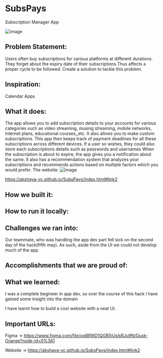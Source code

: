 # SubsPays
Subscription Manager App


![image](https://user-images.githubusercontent.com/72297207/117140538-270c0e80-adcb-11eb-9bdf-aea233146cf0.png)


## Problem Statement: 
Users often buy subscriptions for various platforms at different durations. They forget about the expiry date of their subscriptions.Thus affects a proper cycle to be followed. Create a solution to tackle this problem.

## Inspiration: 
Calendar Apps

## What it does: 
The app allows you to add subscription details to your accounts for various categories such as video streaming, musing streaming, mobile networks, internet plans, educational courses,,etc.
It also allows you to make custom subscriptions. This app then keeps track of payment deadlines for all these subscriptions across different devices. If a user so wishes, they could also store each subscriptions details such as passwords and usernames
When the subscription is about to expire, the app gives you a notification about the same. It also has a recommendation system that analyzes your subscriptions and recommends actions based on multiple factors which you would prefer.
The website:
![image](https://user-images.githubusercontent.com/72297207/117140638-40ad5600-adcb-11eb-83bd-b04dd17b5aec.png)

https://akshaya-vc.github.io/SubsPays/index.html#link2

## How we built it: 

## How to run it locally: 

## Challenges we ran into: 
Our teammate, who was handling the app dev part fell sick on the second day of the hack(fifth may). As such, aside from the UI we could not develop much of the app.

## Accomplishments that we are proud of:

## What we learned:

I was a complete begineer in app dev, so over the course of this hack I have gained some insight into the domain

I have learnt how to build a cool website with a neat UI.

## Important URLs:
Figma -> https://www.figma.com/file/oqBR9ID1QGB5iUslsRJu9N/Dusk-Orange?node-id=0%3A1


Website -> https://akshaya-vc.github.io/SubsPays/index.html#link2

